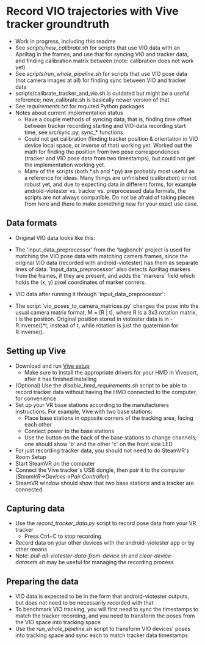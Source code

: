 # Record VIO trajectories with Vive tracker groundtruth

- Work in progress, including this readme
- See <i>scripts/new_calibrate.sh</i> for scripts that use VIO data with an Apriltag in the frames, and use that for syncing VIO and tracker data, and finding calibration matrix between (note: calibration does not work yet)
- See <i>scripts/run_whole_pipeline.sh</i> for scripts that use VIO pose data (not camera images at all) for finding sync between VIO and tracker data
- scripts/calibrate_tracker_and_vio.sh is outdated but might be a useful reference; new_calibrate.sh is basically newer version of that
- See <i>requirements.txt</i> for required Python packages
- Notes about current implementation status
  - Have a couple methods of syncing data, that is, finding time offset between tracker recording starting and VIO-data recording start time, see src/sync.py, sync_* functions
  - Could not get calibration (finding tracker position & orientation in VIO device local space, or inverse of that) working yet. Worked out the math for finding the position from two pose correspondences (tracker and VIO pose data from two timestamps), but could not get the implementation working yet.
  - Many of the scripts (both *.sh and *.py) are probably most useful as a reference for ideas. Many things are unfinished (calibration) or not robust yet, and due to expecting data in different forms, for example android-viotester vs. tracker vs. preprocessed data formats, the scripts are not always compatible. Do not be afraid of taking pieces from here and there to make something new for your exact use case.

## Data formats

- Original VIO data looks like this:

- The 'input_data_preprocessor' from the 'tagbench' project is used for matching the VIO pose data with matching camera frames, since the original VIO data (recorded with android-viotester) has them as separate lines of data. 'input_data_preprocessor' also detects Apriltag markers from the frames, if they are present, and adds the 'markers' field which holds the (x, y) pixel coordinates of marker corners.

- VIO data after running it through 'input_data_preprocessor':

- The script 'vio_poses_to_camera_matrices.py' changes the pose into the usual camera matrix format, M = (R | t), where R is a 3x3 rotation matrix, t is the position. Original position stored in viotester data is in -R.inverse()*t, instead of t, while rotation is just the quaternion for R.inverse().


## Setting up Vive
- Download and run [Vive setup](https://www.vive.com/us/setup/)
    - Make sure to install the appropriate drivers for your HMD in Viveport, after it has finished installing
- (Optional) Use the <i>disable_hmd_requirements.sh</i> script to be able to record tracker data without having the HMD connected to the computer, for convenience
- Set up your VR base stations according to the manufacturers instructions. For example, Vive with two base stations:
    - Place base stations in opposite corners of the tracking area, facing each other
    - Connect power to the base stations
    - Use the button on the back of the base stations to change channels; one should show 'b' and the other 'c' on the front side LED
- For just recording tracker data, you should not need to do SteamVR's Room Setup
- Start SteamVR on the computer
- Connect the Vive tracker's USB dongle, then pair it to the computer (<i>SteamVR->Devices->Pair Controller</i>)
- SteamVR window should show that two base stations and a tracker are connected

## Capturing data
- Use the <i>record_tracker_data.py</i> script to record pose data from your VR tracker
    - Press Ctrl+C to stop recording
- Record data on your other devices with the android-viotester app or by other means
- Note: <i>pull-all-viotester-data-from-device.sh</i> and <i>clear-device-datasets.sh</i> may be useful for managing the recording process

## Preparing the data
- VIO data is expected to be in the form that android-viotester outputs, but does not need to be necessarily recorded with that
- To benchmark VIO tracking, you will first need to sync the timestamps to match the tracker recording, and you need to transform the poses from the VIO space into tracking space
- Use the <i>run_whole_pipeline.sh</i> script to transform VIO devices' poses into tracking space and sync each to match tracker data timestamps
